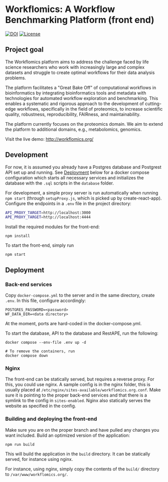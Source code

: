 # Workflomics: A Workflow Benchmarking Platform (front end)

[![DOI](https://zenodo.org/badge/594054560.svg)](https://zenodo.org/doi/10.5281/zenodo.10047136)
[![License](https://img.shields.io/badge/License-Apache_2.0-blue.svg)](https://opensource.org/licenses/Apache-2.0)

## Project goal

The Workflomics platform aims to address the challenge faced by life science researchers who work with increasingly large and complex datasets and struggle to create optimal workflows for their data analysis problems.

The platform facilitates a "Great Bake Off" of computational workflows in bioinformatics by integrating bioinformatics tools and metadata with technologies for automated workflow exploration and benchmarking. This enables a systematic and rigorous approach to the development of cutting-edge workflows, specifically in the field of proteomics, to increase scientific quality, robustness, reproducibility, FAIRness, and maintainability.

The platform currently focuses on the proteomics domain. We aim to extend the platform to additional domains, e.g., metabolomics, genomics.

Visit the live demo:
http://workflomics.org/

## Development

For now, it is assumed you already have a Postgres database and Postgrest API set up and running. See [Deployment](#deployment) below for a docker compose configuration which starts all necessary services and initializes the database with the `.sql` scripts in the `database` folder.

For development, a simple proxy server is run automatically when running `npm start` (through `setupProxy.js`, which is picked up by create-react-app). Configure the endpoints in a `.env` file in the project directory:

```bash
API_PROXY_TARGET=http://localhost:3000
APE_PROXY_TARGET=http://localhost:4444
```

Install the required modules for the front-end:

```
npm install
```

To start the front-end, simply run

```
npm start
```

## Deployment

### Back-end services

Copy `docker-compose.yml` to the server and in the same directory, create `.env`. In this file, configure accordingly:

```
POSTGRES_PASSWORD=<password>
WF_DATA_DIR=<data directory>
```

At the moment, ports are hard-coded in the docker-compose.yml.

To start the database, API to the database and RestAPE, run the following:

```
docker compose --env-file .env up -d

# To remove the containers, run
docker compose down
```

### Nginx

The front-end can be statically served, but requires a reverse proxy. For this, you could use nginx. A sample config is in the nginx folder, this is usually placed at `/etc/nginx/sites-available/workflomics.org.conf`. Make sure it is pointing to the proper back-end services and that there is a symlink to the config in `sites-enabled`. Nginx also statically serves the website as specified in the config.

### Building and deploying the front-end

Make sure you are on the proper branch and have pulled any changes you want included. Build an optimized version of the application:

```
npm run build
```

This will build the application in the `build` directory. It can be statically served, for instance using nginx.

For instance, using nginx, simply copy the contents of the `build/` directory to `/var/www/workflomics.org/`.
